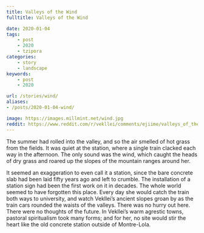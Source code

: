 ```yaml
---
title: Valleys of the Wind
fulltitle: Valleys of the Wind

date: 2020-01-04
tags:
    - post
    - 2020
    - tzipora
categories:
    - story
    - landscape
keywords:
    - post
    - 2020

url: /stories/wind/
aliases:
- /posts/2020-01-04-wind/

image: https://images.millmint.net/wind.jpg
reddit: https://www.reddit.com/r/vekllei/comments/ejiime/valleys_of_the_wind/
---
```


The summer had rolled into the valley, and so the air smelled of hot grass from the fields. It was quiet at the station, where a single train clacked each way in the afternoon. The only sound was the wind, which caught the heads of dry grass and roared up the slopes of the mountain ranges around her.

It seemed an exaggeration to even call it a station, since the bare concrete slab had been laid fifty years ago and left to crumble. The installation of a station sign had been the first work on it in decades. The whole world seemed to have forgotten this place. Every day she would catch the train both ways to university, and watch Vekllei’s ancient slopes groan by as the train cars rounded the waists of the valleys. There was no hurry out here. There were no thoughts of the future. In Vekllei’s warm agrestic towns, pastoral spiritualism took many forms; and for her, no site would stir the heart like the old concrete station outside of Montre-Lola.
